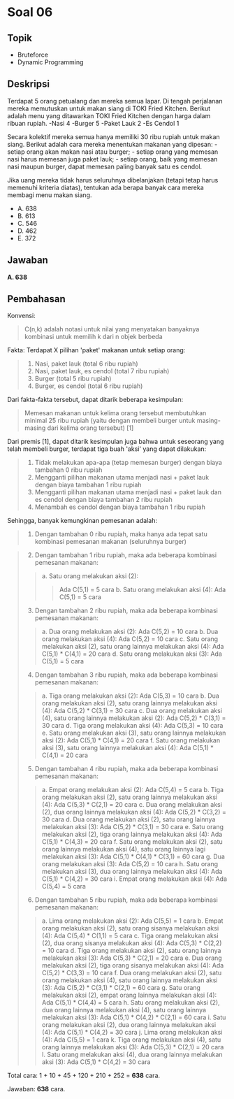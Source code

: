 # Soal 06

## Topik

* Bruteforce
* Dynamic Programming

## Deskripsi

Terdapat 5 orang petualang dan mereka semua lapar. Di tengah perjalanan mereka memutuskan untuk makan siang di TOKI Fried Kitchen. Berikut adalah menu yang ditawarkan TOKI Fried Kitchen dengan harga dalam ribuan rupiah.
	-Nasi 				4
	-Burger 			5
	-Paket Lauk 		2
	-Es Cendol 			1

Secara kolektif mereka semua hanya memiliki 30 ribu rupiah untuk makan siang. Berikut adalah cara mereka menentukan makanan yang dipesan:
	- setiap orang akan makan nasi atau burger;
	- setiap orang yang memesan nasi harus memesan juga paket lauk;
	- setiap orang, baik yang memesan nasi maupun burger, dapat memesan paling banyak satu es cendol.

Jika uang mereka tidak harus seluruhnya dibelanjakan (tetapi tetap harus memenuhi kriteria diatas), tentukan ada berapa banyak cara mereka membagi menu makan siang.

* A. 638
* B. 613
* C. 546
* D. 462
* E. 372

## Jawaban
**A. 638**

## Pembahasan

Konvensi:
>C(n,k) adalah notasi untuk nilai yang menyatakan banyaknya kombinasi untuk memilih k dari n objek berbeda

Fakta:
Terdapat X pilihan 'paket' makanan untuk setiap orang:
>1. Nasi, paket lauk (total 6 ribu rupiah)
>2. Nasi, paket lauk, es cendol (total 7 ribu rupiah)
>3. Burger (total 5 ribu rupiah)
>4. Burger, es cendol (total 6 ribu rupiah)

Dari fakta-fakta tersebut, dapat ditarik beberapa kesimpulan:
>Memesan makanan untuk kelima orang tersebut membutuhkan minimal 25 ribu rupiah (yaitu dengan membeli burger untuk masing-masing dari kelima orang tersebut) [1]

Dari premis [1], dapat ditarik kesimpulan juga bahwa untuk seseorang yang telah membeli burger, terdapat tiga buah 'aksi' yang dapat dilakukan:
> 1. Tidak melakukan apa-apa (tetap memesan burger) dengan biaya tambahan 0 ribu rupiah
> 2. Mengganti pilihan makanan utama menjadi nasi + paket lauk dengan biaya tambahan 1 ribu rupiah
> 3. Mengganti pilihan makanan utama menjadi nasi + paket lauk dan es cendol dengan biaya tambahan 2 ribu rupiah
> 4. Menambah es cendol dengan biaya tambahan 1 ribu rupiah

Sehingga, banyak kemungkinan pemesanan adalah:
>1. Dengan tambahan 0 ribu rupiah, maka hanya ada tepat satu kombinasi pemesanan makanan (seluruhnya burger)

>2. Dengan tambahan 1 ribu rupiah, maka ada beberapa kombinasi pemesanan makanan:
>> a. Satu orang melakukan aksi (2): 
>>> Ada C(5,1) = 5 cara
>> b. Satu orang melakukan aksi (4): 
>>> Ada C(5,1) = 5 cara
>3. Dengan tambahan 2 ribu rupiah, maka ada beberapa kombinasi pemesanan makanan:
>> a. Dua orang melakukan aksi (2): Ada C(5,2) = 10 cara
>> b. Dua orang melakukan aksi (4): Ada C(5,2) = 10 cara
>> c. Satu orang melakukan aksi (2), satu orang lainnya melakukan aksi (4): Ada C(5,1) * C(4,1) = 20 cara
>> d. Satu orang melakukan aksi (3): Ada C(5,1) = 5 cara
>4. Dengan tambahan 3 ribu rupiah, maka ada beberapa kombinasi pemesanan makanan:
>> a. Tiga orang melakukan aksi (2): Ada C(5,3) = 10 cara
>> b. Dua orang melakukan aksi (2), satu orang lainnya melakukan aksi (4): Ada C(5,2) * C(3,1) = 30 cara
>> c. Dua orang melakukan aksi (4), satu orang lainnya melakukan aksi (2): Ada C(5,2) * C(3,1) = 30 cara
>> d. Tiga orang melakukan aksi (4): Ada C(5,3) = 10 cara
>> e. Satu orang melakukan aksi (3), satu orang lainnya melakukan aksi (2): Ada C(5,1) * C(4,1) = 20 cara
>> f. Satu orang melakukan aksi (3), satu orang lainnya melakukan aksi (4): Ada C(5,1) * C(4,1) = 20 cara
>5) Dengan tambahan 4 ribu rupiah, maka ada beberapa kombinasi pemesanan makanan:
>> a. Empat orang melakukan aksi (2): Ada C(5,4) = 5 cara
>> b. Tiga orang melakukan aksi (2), satu orang lainnya melakukan aksi (4): Ada C(5,3) * C(2,1) = 20 cara
>> c. Dua orang melakukan aksi (2), dua orang lainnya melakukan aksi (4): Ada C(5,2) * C(3,2) = 30 cara
>> d. Dua orang melakukan aksi (2), satu orang lainnya melakukan aksi (3): Ada C(5,2) * C(3,1) = 30 cara
>> e. Satu orang melakukan aksi (2), tiga orang lainnya melakukan aksi (4): Ada C(5,1) * C(4,3) = 20 cara
>> f. Satu orang melakukan aksi (2), satu orang lainnya melakukan aksi (4), satu orang lainnya lagi melakukan aksi (3): Ada C(5,1) * C(4,1) * C(3,1) = 60 cara
>> g. Dua orang melakukan aksi (3): Ada C(5,2) = 10 cara
>> h. Satu orang melakukan aksi (3), dua orang lainnya melakukan aksi (4): Ada C(5,1) * C(4,2) = 30 cara
>> i. Empat orang melakukan aksi (4): Ada C(5,4) = 5 cara
>6. Dengan tambahan 5 ribu rupiah, maka ada beberapa kombinasi pemesanan makanan:
>> a. Lima orang melakukan aksi (2): Ada C(5,5) = 1 cara
>> b. Empat orang melakukan aksi (2), satu orang sisanya melakukan aksi (4): Ada C(5,4) * C(1,1) = 5 cara
>> c. Tiga orang melakukan aksi (2), dua orang sisanya melakukan aksi (4): Ada C(5,3) * C(2,2) = 10 cara
>> d. Tiga orang melakukan aksi (2), satu orang lainnya melakukan aksi (3): Ada C(5,3) * C(2,1) = 20 cara
>> e. Dua orang melakukan aksi (2), tiga orang sisanya melakukan aksi (4): Ada C(5,2) * C(3,3) = 10 cara
>> f. Dua orang melakukan aksi (2), satu orang melakukan aksi (4), satu orang lainnya melakukan aksi (3): Ada C(5,2) * C(3,1) * C(2,1) = 60 cara
>> g. Satu orang melakukan aksi (2), empat orang lainnya melakukan aksi (4): Ada C(5,1) * C(4,4) = 5 cara
>> h. Satu orang melakukan aksi (2), dua orang lainnya melakukan aksi (4), satu orang lainnya melakukan aksi (3): Ada C(5,1) * C(4,2) * C(2,1) = 60 cara
>> i. Satu orang melakukan aksi (2), dua orang lainnya melakukan aksi (4): Ada C(5,1) * C(4,2) = 30 cara
>> j. Lima orang melakukan aksi (4): Ada C(5,5) = 1 cara
>> k. Tiga orang melakukan aksi (4), satu orang lainnya melakukan aksi (3): Ada C(5,3) * C(2,1) = 20 cara
>> l. Satu orang melakukan aksi (4), dua orang lainnya melakukan aksi (3): Ada C(5,1) * C(4,2) = 30 cara

Total cara: 1 + 10 + 45 + 120 + 210 + 252 = **638** cara.

Jawaban: **638** cara.
